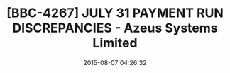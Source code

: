 ---
date: 2015-08-07 04:26:32
link:
  source: pocket
  source_url: https://getpocket.com
  text: '[BBC-4267] JULY 31 PAYMENT RUN DISCREPANCIES - Azeus Systems Limited'
  url: https://support.azeuscare.co.uk/browse/BBC-4267
slug: bbc-4267-july-31-payment-run-discrepancies-azeus-systems-limited
source: pocket
tags:
- broken-link
title: '[BBC-4267] JULY 31 PAYMENT RUN DISCREPANCIES - Azeus Systems Limited'
---